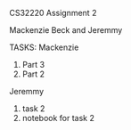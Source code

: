 CS32220 Assignment 2

Mackenzie Beck and Jeremmy




TASKS:
Mackenzie 
1. Part 3
2. Part 2

Jeremmy
1. task 2 
2. notebook for task 2